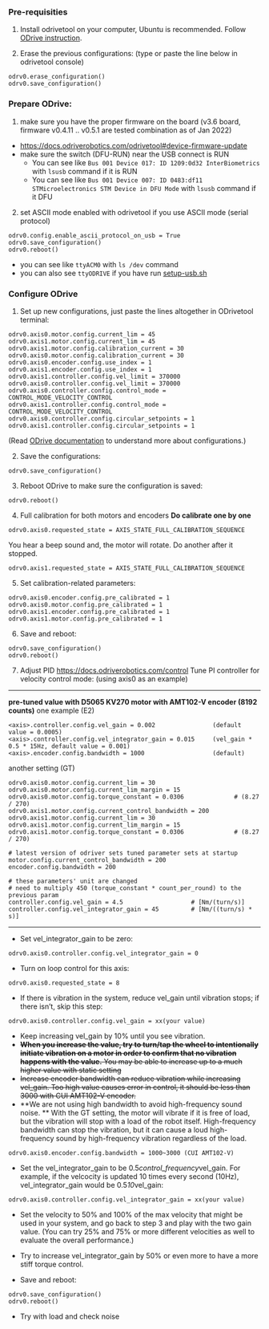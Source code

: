 ### Pre-requisities

1. Install odrivetool on your computer, Ubuntu is recommended. Follow [ODrive instruction](https://docs.odriverobotics.com/#downloading-and-installing-tools).

2. Erase the previous configurations: (type or paste the line below in odrivetool console)
```
odrv0.erase_configuration()
odrv0.save_configuration()
```

### Prepare ODrive:
1. make sure you have the proper firmware on the board (v3.6 board, firmware v0.4.11 .. v0.5.1 are tested combination as of Jan 2022)
  - https://docs.odriverobotics.com/odrivetool#device-firmware-update
  - make sure the switch (DFU-RUN) near the USB connect is RUN
    - You can see like `Bus 001 Device 017: ID 1209:0d32 InterBiometrics` with `lsusb` command if it is RUN
    - You can see like `Bus 001 Device 007: ID 0483:df11 STMicroelectronics STM Device in DFU Mode` with `lsusb` command if it DFU
2. set ASCII mode enabled with odrivetool if you use ASCII mode (serial protocol)
  ```
  odrv0.config.enable_ascii_protocol_on_usb = True
  odrv0.save_configuration()
  odrv0.reboot()
  ```
  
  - you can see like `ttyACM0` with `ls /dev` command
  - you can also see `ttyODRIVE` if you have run [setup-usb.sh](https://github.com/CMU-cabot/cabot-docker/blob/master/setup-usb.sh)
    
    
### Configure ODrive

1. Set up new configurations, just paste the lines altogether in ODrivetool terminal:
```
odrv0.axis0.motor.config.current_lim = 45
odrv0.axis1.motor.config.current_lim = 45
odrv0.axis1.motor.config.calibration_current = 30
odrv0.axis0.motor.config.calibration_current = 30
odrv0.axis0.encoder.config.use_index = 1
odrv0.axis1.encoder.config.use_index = 1
odrv0.axis1.controller.config.vel_limit = 370000
odrv0.axis0.controller.config.vel_limit = 370000
odrv0.axis0.controller.config.control_mode = CONTROL_MODE_VELOCITY_CONTROL
odrv0.axis1.controller.config.control_mode = CONTROL_MODE_VELOCITY_CONTROL
odrv0.axis0.controller.config.circular_setpoints = 1
odrv0.axis1.controller.config.circular_setpoints = 1
```
(Read [ODrive documentation](https://docs.odriverobotics.com/) to understand more about configurations.)

2. Save the configurations:
```
odrv0.save_configuration()
```

3. Reboot ODrive to make sure the configuration is saved:
```
odrv0.reboot()
```

4. Full calibration for both motors and encoders
**Do calibrate one by one**
```
odrv0.axis0.requested_state = AXIS_STATE_FULL_CALIBRATION_SEQUENCE
```
You hear a beep sound and, the motor will rotate. Do another after it stopped.
```
odrv0.axis1.requested_state = AXIS_STATE_FULL_CALIBRATION_SEQUENCE
```

5. Set calibration-related parameters:
```
odrv0.axis0.encoder.config.pre_calibrated = 1
odrv0.axis0.motor.config.pre_calibrated = 1
odrv0.axis1.encoder.config.pre_calibrated = 1
odrv0.axis1.motor.config.pre_calibrated = 1
``` 

6. Save and reboot:
```
odrv0.save_configuration()
odrv0.reboot()
```

7. Adjust PID
https://docs.odriverobotics.com/control
Tune PI controller for velocity control mode: (using axis0 as an example)

---
**pre-tuned value with D5065 KV270 motor with AMT102-V encoder (8192 counts)**
one example (E2)
```
<axis>.controller.config.vel_gain = 0.002                (default value = 0.0005)
<axis>.controller.config.vel_integrator_gain = 0.015     (vel_gain * 0.5 * 15Hz, default value = 0.001)
<axis>.encoder.config.bandwidth = 1000                   (default)
```
another setting (GT)
```
odrv0.axis0.motor.config.current_lim = 30
odrv0.axis0.motor.config.current_lim_margin = 15
odrv0.axis0.motor.config.torque_constant = 0.0306              # (8.27 / 270)
odrv0.axis1.motor.config.current_control_bandwidth = 200
odrv0.axis1.motor.config.current_lim = 30
odrv0.axis1.motor.config.current_lim_margin = 15
odrv0.axis1.motor.config.torque_constant = 0.0306              # (8.27 / 270)

# latest version of odriver sets tuned parameter sets at startup
motor.config.current_control_bandwidth = 200
encoder.config.bandwidth = 200

# these parameters' unit are changed
# need to multiply 450 (torque_constant * count_per_round) to the previous param
controller.config.vel_gain = 4.5                   # [Nm/(turn/s)]
controller.config.vel_integrator_gain = 45         # [Nm/((turn/s) * s)]
```
---

  - Set vel_integrator_gain to be zero:
```
odrv0.axis0.controller.config.vel_integrator_gain = 0
```

  - Turn on loop control for this axis:
```
odrv0.axis0.requested_state = 8
```
  - If there is vibration in the system, reduce vel_gain until vibration stops; if there isn’t, skip this step:
```
odrv0.axis0.controller.config.vel_gain = xx(your value)
```
  - Keep increasing vel_gain by 10% until you see vibration.
  - ~~**When you increase the value, try to turn/tap the wheel to intentionally initiate vibration on a motor in order to confirm that no vibration happens with the value.** You may be able to increase up to a much higher value with static setting~~
  - ~~Increase encoder bandwidth can reduce vibration while increasing vel_gain. Too high value causes error in control, it should be less than 3000 with CUI AMT102-V encoder.~~
  - **We are not using high bandwidth to avoid high-frequency sound noise. ** With the GT setting, the motor will vibrate if it is free of load, but the vibration will stop with a load of the robot itself. High-frequency bandwidth can stop the vibration, but it can cause a loud high-frequency sound by high-frequency vibration regardless of the load. 
```
odrv0.axis0.encoder.config.bandwidth = 1000~3000 (CUI AMT102-V)
```  
  - Set the vel_integrator_gain to be 0.5*control_frequency*vel_gain. For example, if the velcocity is updated 10 times every second (10Hz), vel_integrator_gain would be 0.5*10*vel_gain:
```
odrv0.axis0.controller.config.vel_integrator_gain = xx(your value)
```

  - Set the velocity to 50% and 100% of the max velocity that might be used in your system, and go back to step 3 and play with the two gain value. (You can try 25% and 75% or more different velocities as well to evaluate the overall performance.)

  - Try to increase vel_integrator_gain by 50% or even more to have a more stiff torque control.

  - Save and reboot:
```
odrv0.save_configuration()
odrv0.reboot()
```
  - Try with load and check noise
